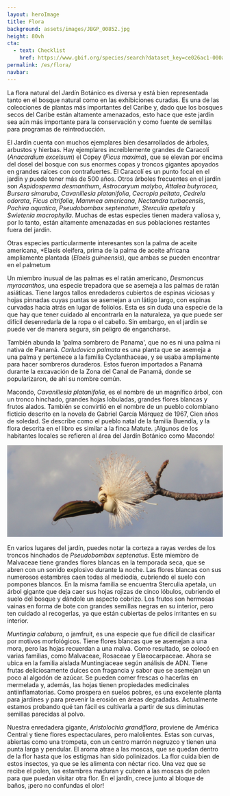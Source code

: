 ```yaml
---
layout: heroImage
title: Flora
background: assets/images/JBGP_00852.jpg
height: 80vh
cta:
  - text: Checklist
    href: https://www.gbif.org/species/search?dataset_key=ce026ac1-000a-4c6d-a15d-1a983219022d&origin=SOURCE&advanced=1
permalink: /es/flora/
navbar:
---
```


La flora natural del Jardín Botánico es diversa y está bien representada tanto en el bosque natural como en las exhibiciones curadas. Es una de las colecciones de plantas más importantes del Caribe y, dado que los bosques secos del Caribe están altamente amenazados, esto hace que este jardín sea aún más importante para la conservación y como fuente de semillas para programas de reintroducción.

El Jardín cuenta con muchos ejemplares bien desarrollados de árboles, arbustos y hierbas. Hay ejemplares increíblemente grandes de Caracolí (*Anacardium excelsum*) el Copey (*Ficus maxima*), que se elevan por encima del dosel del bosque con sus enormes copas y troncos gigantes apoyados en grandes raíces con contrafuertes. El Caracolí es un punto focal en el jardín y puede tener más de 500 años. Otros árboles frecuentes en el jardín son *Aspidosperma desmanthum*, *Astrocaryum malybo*, *Attalea butyracea*, *Bursera simaruba*, *Cavanillesia platanifolia*, *Cecropia peltata*, *Cedrela odorata*, *Ficus citrifolia*, *Mammea americana*, *Nectandra turbacensis*, *Pachira aquatica*, *Pseudobombax septenatum*, *Sterculia apetala* y *Swietenia macrophylla*. Muchas de estas especies tienen madera valiosa y, por lo tanto, están altamente amenazadas en sus poblaciones restantes fuera del jardín.

Otras especies particularmente interesantes son la palma de aceite americana, *Elaeis oleifera, prima de la palma de aceite africana ampliamente plantada (*Elaeis guineensis*), que ambas se pueden encontrar en el palmetum

Un miembro inusual de las palmas es el ratán americano, *Desmoncus myracanthos*, una especie trepadora que se asemeja a las palmas de ratán asiáticas. Tiene largos tallos enredaderos cubiertos de espinas viciosas y hojas pinnadas cuyas puntas se asemejan a un látigo largo, con espinas curvadas hacia atrás en lugar de folíolos. Esta es sin duda una especie de la que hay que tener cuidado al encontrarla en la naturaleza, ya que puede ser difícil desenredarla de la ropa o el cabello. Sin embargo, en el jardín se puede ver de manera segura, sin peligro de engancharse.

También abunda la 'palma sombrero de Panama', que no es ni una palma ni nativa de Panamá. *Carludovica palmata* es una planta que se asemeja a una palma y pertenece a la familia Cyclanthaceae, y se usaba ampliamente para hacer sombreros duraderos. Estos fueron importados a Panamá durante la excavación de la Zona del Canal de Panamá, donde se popularizaron, de ahí su nombre común.

Macondo, *Cavanillesia platanifolia*, es el nombre de un magnífico árbol, con un tronco hinchado, grandes hojas lobuladas, grandes flores blancas y frutos alados. También se convirtió en el nombre de un pueblo colombiano ficticio descrito en la novela de Gabriel García Márquez de 1967, Cien años de soledad. Se describe como el pueblo natal de la familia Buendía, y la flora descrita en el libro es similar a la finca Matute. ¡Algunos de los habitantes locales se refieren al área del Jardín Botánico como Macondo!

![image](/assets/images/PseudobombaxJBGP.jpeg)

En varios lugares del jardín, puedes notar la corteza a rayas verdes de los troncos hinchados de *Pseudobombax septenatus*. Este miembro de Malvaceae tiene grandes flores blancas en la temporada seca, que se abren con un sonido explosivo durante la noche. Las flores blancas con sus numerosos estambres caen todas al mediodía, cubriendo el suelo con pompones blancos. En la misma familia se encuentra Sterculia apetala, un árbol gigante que deja caer sus hojas rojizas de cinco lóbulos, cubriendo el suelo del bosque y dándole un aspecto cobrizo. Los frutos son hermosas vainas en forma de bote con grandes semillas negras en su interior, pero ten cuidado al recogerlas, ya que están cubiertas de pelos irritantes en su interior.

*Muntingia calabura*, o jamfruit, es una especie que fue difícil de clasificar por motivos morfológicos. Tiene flores blancas que se asemejan a una mora, pero las hojas recuerdan a una malva. Como resultado, se colocó en varias familias, como Malvaceae, Rosaceae y Elaeocarpaceae. Ahora se ubica en la familia aislada Muntingiaceae según análisis de ADN. Tiene frutas deliciosamente dulces con fragancia y sabor que se asemejan un poco al algodón de azúcar. Se pueden comer frescas o hacerlas en mermelada y, además, las hojas tienen propiedades medicinales antiinflamatorias. Como prospera en suelos pobres, es una excelente planta para jardines y para prevenir la erosión en áreas degradadas. Actualmente estamos probando qué tan fácil es cultivarla a partir de sus diminutas semillas parecidas al polvo.

Nuestra enredadera gigante, *Aristolochia grandiflora*, proviene de América Central y tiene flores espectaculares, pero malolientes. Estas son curvas, abiertas como una trompeta, con un centro marrón negruzco y tienen una punta larga y pendular. El aroma atrae a las moscas, que se quedan dentro de la flor hasta que los estigmas han sido polinizados. La flor cuida bien de estos insectos, ya que se les alimenta con néctar rico. Una vez que se recibe el polen, los estambres maduran y cubren a las moscas de polen para que puedan visitar otra flor. En el jardín, crece junto al bloque de baños, ¡pero no confundas el olor!
